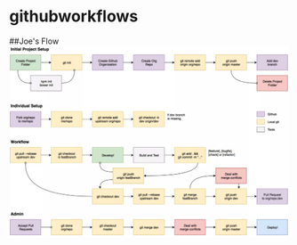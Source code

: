 # githubworkflows

##Joe's Flow
![Joe Flow](https://github.com/jmichelin/githubworkflows/blob/master/JoesDiagram.png "Joe Flow Yo")

